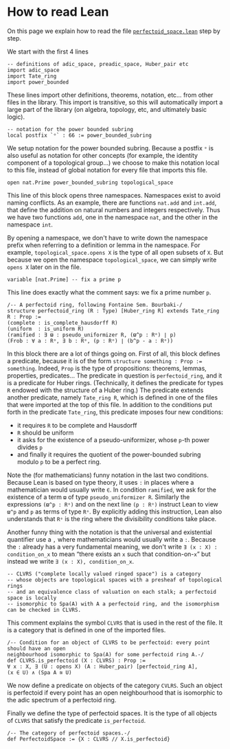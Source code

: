 # How to read Lean

On this page we explain how to read the file
[`perfectoid_space.lean`](https://github.com/leanprover-community/lean-perfectoid-spaces/blob/master/src/perfectoid_space.lean)
step by step.

We start with the first 4 lines
```lean
-- definitions of adic_space, preadic_space, Huber_pair etc
import adic_space
import Tate_ring
import power_bounded
```
These lines import other definitions, theorems, notation, etc… from other files in the library.
This import is transitive, so this will automatically import a large part of the library
(on algebra, topology, etc, and ultimately basic logic).

```lean
-- notation for the power bounded subring
local postfix `ᵒ` : 66 := power_bounded_subring
```
We setup notation for the power bounded subring.
Because a postfix `ᵒ` is also useful as notation for other concepts
(for example, the identity component of a topological group…)
we choose to make this notation local to this file, instead of global notation for every file that imports this file.

```lean
open nat.Prime power_bounded_subring topological_space
```
This line of this block opens three namespaces.
Namespaces exist to avoid naming conflicts.
As an example, there are functions `nat.add` and `int.add`,
that define the addition on natural numbers and integers respectively.
Thus we have two functions `add`, one in the namespace `nat`, and the other in the namespace `int`.

By opening a namespace, we don't have to write down the namespace prefix when referring to a definition or lemma in the namespace.
For example, `topological_space.opens X` is the type of all open subsets of `X`.
But because we open the namespace `topological_space`, we can simply write `opens X` later on in the file.

```lean
variable [nat.Prime] -- fix a prime p
```
This line does exactly what the comment says: we fix a prime number `p`.

```lean
/-- A perfectoid ring, following Fontaine Sem. Bourbaki-/
structure perfectoid_ring (R : Type) [Huber_ring R] extends Tate_ring R : Prop :=
(complete : is_complete_hausdorff R)
(uniform  : is_uniform R)
(ramified : ∃ ϖ : pseudo_uniformizer R, (ϖ^p : Rᵒ) ∣ p)
(Frob : ∀ a : Rᵒ, ∃ b : Rᵒ, (p : Rᵒ) ∣ (b^p - a : Rᵒ))
```
In this block there are a lot of things going on.
First of all, this block defines a predicate, because it is of the form `structure something : Prop := something`.
Indeed, `Prop` is the type of propositions: theorems, lemmas, properties, predicates…
The predicate in question is `perfectoid_ring`, and it is a predicate for Huber rings.
(Technically, it defines the predicate for types `R` endowed with the structure of a Huber ring.)
The predicate extends another predicate, namely `Tate_ring R`,
which is defined in one of the files that were imported at the top of this file.
In addition to the conditions put forth in the predicate `Tate_ring`,
this predicate imposes four new conditions:
 * it requires `R` to be complete and Hausdorff
 * `R` should be uniform
 * it asks for the existence of a pseudo-uniformizer, whose `p`-th power divides `p`
 * and finally it requires the quotient of the power-bounded subring modulo `p` to be a perfect ring.

Note the (for mathematicians) funny notation in the last two conditions.
Because Lean is based on type theory, it uses `:` in places where a mathematician would usually write `∈`.
In condition `ramified`, we ask for the existence of a term `ϖ` of type `pseudo_uniformizer R`.
Similarly the expressions `(ϖ^p : Rᵒ)` and on the next line `(p : Rᵒ)` instruct Lean to view `ϖ^p` and `p` as terms of type `Rᵒ`.
By explicitly adding this instruction, Lean also understands that `Rᵒ` is the ring where the divisibility conditions take place.

Another funny thing with the notation is that the universal and existential quantifier use a `,` where mathematicians would usually write a `:`.
Because the `:` already has a very fundamental meaning, we don't write
`∃ (x : X) : condition_on_x` to mean “there exists an `x` such that condition-on-`x`”
but instead we write `∃ (x : X), condition_on_x`.

```lean
-- CLVRS ("complete locally valued ringed space") is a category
-- whose objects are topological spaces with a presheaf of topological rings
-- and an equivalence class of valuation on each stalk; a perfectoid space is locally
-- isomorphic to Spa(A) with A a perfectoid ring, and the isomorphism can be checked in CLVRS.
```
This comment explains the symbol `CLVRS` that is used in the rest of the file.
It is a category that is defined in one of the imported files.

```lean
/-- Condition for an object of CLVRS to be perfectoid: every point should have an open
neighbourhood isomorphic to Spa(A) for some perfectoid ring A.-/
def CLVRS.is_perfectoid (X : CLVRS) : Prop :=
∀ x : X, ∃ (U : opens X) (A : Huber_pair) [perfectoid_ring A],
(x ∈ U) ∧ (Spa A ≊ U)
```
We now define a predicate on objects of the category `CVLRS`.
Such an object is perfectoid if every point has an open neighbourhood that is isomorphic to the adic spectrum of a perfectoid ring.

Finally we define the type of perfectoid spaces.
It is the type of all objects of `CLVRS` that satisfy the predicate `is_perfectoid`.
```lean
/-- The category of perfectoid spaces.-/
def PerfectoidSpace := {X : CLVRS // X.is_perfectoid}
```
